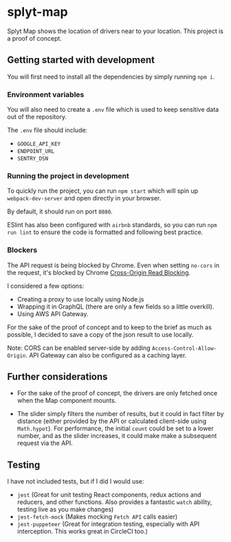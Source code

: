 # splyt-map

Splyt Map shows the location of drivers near to your location. This project is a proof of concept.

## Getting started with development

You will first need to install all the dependencies by simply running `npm i`.

### Environment variables

You will also need to create a `.env` file which is used to keep sensitive data out of the repository.

The `.env` file should include:

- `GOOGLE_API_KEY`
- `ENDPOINT_URL`
- `SENTRY_DSN`

### Running the project in development

To quickly run the project, you can run `npm start` which will spin up `webpack-dev-server` and open directly in your browser.

By default, it should run on port `8080`.

ESlint has also been configured with `airbnb` standards, so you can run `npm run lint` to ensure the code is formatted and following best practice.

### Blockers

The API request is being blocked by Chrome. Even when setting `no-cors` in the request, it's blocked by Chrome [Cross-Origin Read Blocking](https://www.chromestatus.com/feature/5629709824032768).

I considered a few options:

- Creating a proxy to use locally using Node.js
- Wrapping it in GraphQL (there are only a few fields so a little overkill).
- Using AWS API Gateway.

For the sake of the proof of concept and to keep to the brief as much as possible, I decided to save a copy of the json result to use locally.

Note: CORS can be enabled server-side by adding `Access-Control-Allow-Origin`. API Gateway can also be configured as a caching layer.

## Further considerations

- For the sake of the proof of concept, the drivers are only fetched once when the Map component mounts.

- The slider simply filters the number of results, but it could in fact filter by distance (either provided by the API or calculated client-side using `Math.hypot`). For performance, the initial `count` could be set to a lower number, and as the slider increases, it could make make a subsequent request via the API.

## Testing

I have not included tests, but if I did I would use:

- `jest` (Great for unit testing React components, redux actions and reducers, and other functions. Also provides a fantastic `watch` ability, testing live as you make changes)
- `jest-fetch-mock` (Makes mocking `Fetch API` calls easier)
- `jest-puppeteer` (Great for integration testing, especially with API interception. This works great in CircleCI too.)
